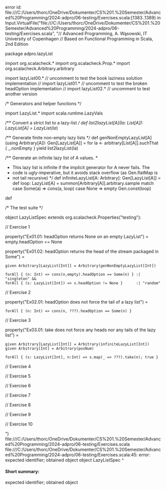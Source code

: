 error id: file:///C:/Users/thorc/OneDrive/Dokumenter/CS%201.%20Semester/Advanced%20Programming/2024-adpro/06-testing/Exercises.scala:[1383..1389) in Input.VirtualFile("file:///C:/Users/thorc/OneDrive/Dokumenter/CS%201.%20Semester/Advanced%20Programming/2024-adpro/06-testing/Exercises.scala", "// Advanced Programming, A. Wąsowski, IT University of Copenhagen
// Based on Functional Programming in Scala, 2nd Edition

package adpro.lazyList

import org.scalacheck.*
import org.scalacheck.Prop.*
import org.scalacheck.Arbitrary.arbitrary

 import lazyList00.* // uncomment to test the book laziness solution implementation
// import lazyList01.* // uncomment to test the broken headOption implementation
// import lazyList02.* // uncomment to test another version

/* Generators and helper functions */

import LazyList.*
import scala.runtime.LazyVals

/** Convert a strict list to a lazy-list */
def list2lazyList[A](la: List[A]): LazyList[A] = 
  LazyList(la*)

/** Generate finite non-empty lazy lists */
def genNonEmptyLazyList[A](using Arbitrary[A]): Gen[LazyList[A]] =
  for la <- arbitrary[List[A]].suchThat { _.nonEmpty }
  yield list2lazyList(la)
  
/** Generate an infinite lazy list of A values.
  *
  * This lazy list is infinite if the implicit generator for A never fails. The
  * code is ugly-imperative, but it avoids stack overflow (as Gen.flatMap is
  * not tail recursive)
  */
def infiniteLazyList[A: Arbitrary]: Gen[LazyList[A]] =
  def loop: LazyList[A] =
    summon[Arbitrary[A]].arbitrary.sample match
      case Some(a) => cons(a, loop)
      case None => empty
  Gen.const(loop)

def 

/* The test suite */

object LazyListSpec 
  extends org.scalacheck.Properties("testing"):

  // Exercise 1

  property("Ex01.01: headOption returns None on an empty LazyList") = 
    empty.headOption == None

  property("Ex01.02: headOption returns the head of the stream packaged in Some") =

    given Arbitrary[LazyList[Int]] = Arbitrary(genNonEmptyLazyList[Int])

    forAll { (n: Int) => cons(n,empty).headOption == Some(n) } :| "singleton" &&
    forAll { (s: LazyList[Int]) => s.headOption != None }      :| "random" 

  // Exercise 2

  property("Ex02.01: headOption does not force the tail of a lazy list") =

    forAll { (n: Int) => cons(n, ???).headOption == Some(n) }
  
  // Exercise 3

  property("Ex03.01: take does not force any heads nor any tails of the lazy list") =

    given Arbitrary[LazyList[Int]] = Arbitrary(infiniteLazyList[Int])
    given Arbitrary[Int] = Arbitrary(posNum)
  
    forAll { (s: LazyList[Int], n:Int) => s.map(_ => ???).take(n); true }

  // Exercise 4
  
  // Exercise 5
  
  // Exercise 6
  
  // Exercise 7

  // Exercise 8

  // Exercise 9
 
  // Exercise 10

")
file:///C:/Users/thorc/OneDrive/Dokumenter/CS%201.%20Semester/Advanced%20Programming/2024-adpro/06-testing/Exercises.scala
file:///C:/Users/thorc/OneDrive/Dokumenter/CS%201.%20Semester/Advanced%20Programming/2024-adpro/06-testing/Exercises.scala:45: error: expected identifier; obtained object
object LazyListSpec 
^
#### Short summary: 

expected identifier; obtained object